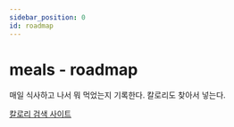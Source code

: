 ```yaml
---
sidebar_position: 0
id: roadmap
---
```


# meals - roadmap

매일 식사하고 나서 뭐 먹었는지 기록한다. 칼로리도 찾아서 넣는다. 

[칼로리 검색 사이트](https://www.fatsecret.kr/%EC%B9%BC%EB%A1%9C%EB%A6%AC-%EC%98%81%EC%96%91%EC%86%8C/)

